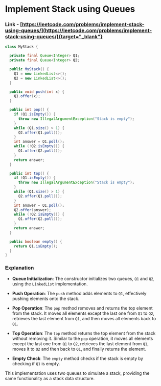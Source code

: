 #  Implement Stack using Queues

### Link - [https://leetcode.com/problems/implement-stack-using-queues/](https://leetcode.com/problems/implement-stack-using-queues/){target="_blank"}

```java
class MyStack {

  private final Queue<Integer> Q1;
  private final Queue<Integer> Q2;

  public MyStack() {
    Q1 = new LinkedList<>();
    Q2 = new LinkedList<>();
  }

  public void push(int x) {
    Q1.offer(x);
  }

  public int pop() {
    if (Q1.isEmpty()) {
      throw new IllegalArgumentException("Stack is empty");
    }
    while (Q1.size() > 1) {
      Q2.offer(Q1.poll());
    }
    int answer = Q1.poll();
    while (!Q2.isEmpty()) {
      Q1.offer(Q2.poll());
    }
    return answer;
  }

  public int top() {
    if (Q1.isEmpty()) {
      throw new IllegalArgumentException("Stack is empty");
    }
    while (Q1.size() > 1) {
      Q2.offer(Q1.poll());
    }
    int answer = Q1.poll();
    Q2.offer(answer);
    while (!Q2.isEmpty()) {
      Q1.offer(Q2.poll());
    }
    return answer;
  }

  public boolean empty() {
    return Q1.isEmpty();
  }
}
```

### Explanation

*   **Queue Initialization**: The constructor initializes two queues, `Q1` and `Q2`, using the `LinkedList` implementation.

*   **Push Operation**: The `push` method adds elements to `Q1`, effectively pushing elements onto the stack.

*   **Pop Operation**: The `pop` method removes and returns the top element from the stack. It moves all elements except the last one from `Q1` to `Q2`, retrieves the last element from `Q1`, and then moves all elements back to `Q1`.

*   **Top Operation**: The `top` method returns the top element from the stack without removing it. Similar to the `pop` operation, it moves all elements except the last one from `Q1` to `Q2`, retrieves the last element from `Q1`, moves it to `Q2` and then back to `Q1`, and finally returns the element.

*   **Empty Check**: The `empty` method checks if the stack is empty by checking if `Q1` is empty.


This implementation uses two queues to simulate a stack, providing the same functionality as a stack data structure.
